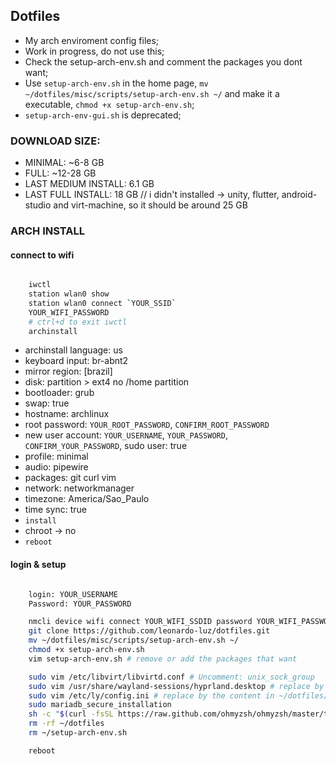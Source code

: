 ## Dotfiles

* My arch enviroment config files;
* Work in progress, do not use this;
* Check the setup-arch-env.sh and comment the packages you dont want;
* Use `setup-arch-env.sh` in the home page, `mv ~/dotfiles/misc/scripts/setup-arch-env.sh ~/` and make it a executable, `chmod +x setup-arch-env.sh`;
* `setup-arch-env-gui.sh` is deprecated;

### DOWNLOAD SIZE:

- MINIMAL: ~6-8 GB
- FULL: ~12-28 GB
- LAST MEDIUM INSTALL: 6.1 GB
- LAST FULL INSTALL: 18 GB // i didn't installed -> unity, flutter, android-studio and virt-machine, so it should be around 25 GB

### ARCH INSTALL

#### connect to wifi

```sh

    iwctl
    station wlan0 show
    station wlan0 connect `YOUR_SSID`
    YOUR_WIFI_PASSWORD
    # ctrl+d to exit iwctl
    archinstall

```

* archinstall language: us
* keyboard input: br-abnt2
* mirror region: \[brazil\]
* disk: partition > ext4 no /home partition
* bootloader: grub
* swap: true
* hostname: archlinux
* root password: `YOUR_ROOT_PASSWORD`, `CONFIRM_ROOT_PASSWORD`
* new user account: `YOUR_USERNAME`, `YOUR_PASSWORD`, `CONFIRM_YOUR_PASSWORD`, sudo user: true
* profile: minimal
* audio: pipewire
* packages: git curl vim
* network: networkmanager
* timezone: America/Sao_Paulo
* time sync: true
* `install`
* chroot -> no
* `reboot`

#### login & setup

```sh

    login: YOUR_USERNAME
    Password: YOUR_PASSWORD

    nmcli device wifi connect YOUR_WIFI_SSDID password YOUR_WIFI_PASSWORD
    git clone https://github.com/leonardo-luz/dotfiles.git
    mv ~/dotfiles/misc/scripts/setup-arch-env.sh ~/
    chmod +x setup-arch-env.sh
    vim setup-arch-env.sh # remove or add the packages that want

    sudo vim /etc/libvirt/libvirtd.conf # Uncomment: unix_sock_group
    sudo vim /usr/share/wayland-sessions/hyprland.desktop # replace by the content in ~/dotfiles/misc/ly/hyprland.desktop
    sudo vim /etc/ly/config.ini # replace by the content in ~/dotfiles/misc/ly/config.ini"
    sudo mariadb_secure_installation
    sh -c "$(curl -fsSL https://raw.github.com/ohmyzsh/ohmyzsh/master/tools/install.sh)"
    rm -rf ~/dotfiles
    rm ~/setup-arch-env.sh

    reboot

```
